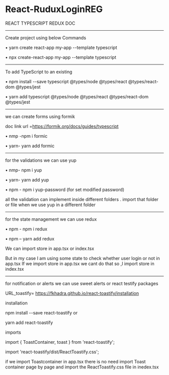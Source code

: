 # React-RuduxLoginREG
REACT TYPESCRIPT  REDUX  DOC
**********************************************************************************
Create project using below Commands

•	yarn create react-app my-app --template typescript

•	npx create-react-app my-app --template typescript
**********************************************************************************
To add TypeScript to an existing 

•	npm install --save typescript @types/node @types/react @types/react-dom @types/jest

•	yarn add typescript @types/node @types/react @types/react-dom @types/jest
**********************************************************************************
we can create forms using  formik

doc link   url =https://formik.org/docs/guides/typescript

•	nmp -npm i formic

•	yarn- yarn add formic

**********************************************************************************
for the  validations  we can use  yup

•	nmp- npm i yup

•	yarn- yarn add yup

•	npm - npm i yup-password  (for set modified password)

all the validation  can implement inside different folders .
import that folder or file  when we   use yup  in a different folder

**********************************************************************************
for  the state management we can  use  redux 

•	npm - npm i redux

•	npm – yarn add redux

We  can import   store in app.tsx  or index.tsx  

But  in my case  I am using  some state to check whether  user login  or not in app.tsx
If we  import store in app.tsx we cant do that so ,I import  store  in index.tsx

**********************************************************************************
for notification or alerts  we can  use   sweet alerts or  react testify packages

URL_toastify=  https://fkhadra.github.io/react-toastify/installation

installation

npm install --save react-toastify
or

yarn add react-toastify

imports

import { ToastContainer, toast } from 'react-toastify';


import 'react-toastify/dist/ReactToastify.css';


if we import Toastcontainer in app.tsx  there is no need  import Toast container page by page and import  the  ReactToastify.css  file in inedex.tsx

 




